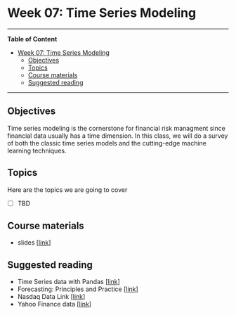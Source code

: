 # Week 07: Time Series Modeling
---

**Table of Content**
- [Week 07: Time Series Modeling](#week-07-time-series-modeling)
  - [Objectives](#objectives)
  - [Topics](#topics)
  - [Course materials](#course-materials)
  - [Suggested reading](#suggested-reading)

---
## Objectives
Time series modeling is the cornerstone for financial risk managment since financial data usually has a time dimension. In this class, we will do a survey of both the classic time series models and the cutting-edge machine learning techniques.

## Topics
Here are the topics we are going to cover
* [ ] TBD


## Course materials
* slides [[link](TBD)]

## Suggested reading
* Time Series data with Pandas [[link](https://github.com/xiangshiyin/data-programming-with-python/tree/main/2023-fall/2023-10-10)]
* Forecasting: Principles and Practice [[link](https://otexts.com/fpp3/)]
* Nasdaq Data Link [[link](https://docs.data.nasdaq.com/docs/python)]
* Yahoo Finance data [[link](https://github.com/ranaroussi/yfinance)]